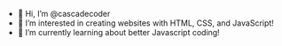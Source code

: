- 👋 Hi, I’m @cascadecoder
- 👀 I’m interested in creating websites with HTML, CSS, and JavaScript!
- 🌱 I’m currently learning about better Javascript coding!

<!---
cascadecoder/cascadecoder is a ✨ special ✨ repository because its `README.md` (this file) appears on your GitHub profile.
You can click the Preview link to take a look at your changes.
--->
